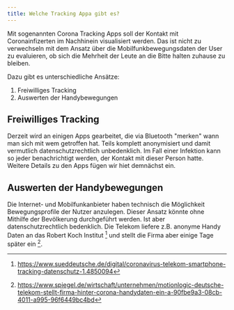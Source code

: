 ```yaml
---
title: Welche Tracking Appa gibt es?
---
```


Mit sogenannten Corona Tracking Apps soll der Kontakt mit Coronainfizerten im Nachhinein visualisiert werden. Das ist nicht zu verwechseln mit dem Ansatz über die Mobilfunkbewegungsdaten der User zu evaluieren, ob sich die Mehrheit der Leute an die Bitte halten zuhause zu bleiben.

Dazu gibt es unterschiedliche Ansätze:

1. Freiwilliges Tracking
2. Auswerten der Handybewegungen

## Freiwilliges Tracking

Derzeit wird an einigen Apps gearbeitet, die via Bluetooth "merken" wann man sich mit wem getroffen hat. Teils komplett anonymisiert und damit vermutlich datenschutzrechtlich unbedenklich. Im Fall einer Infektion kann so jeder benachrichtigt werden, der Kontakt mit dieser Person hatte. Weitere Details zu den Apps fügen wir hiet demnächst ein.

## Auswerten der Handybewegungen

Die Internet- und Mobilfunkanbieter haben technisch die Möglichkeit Bewegungsprofile der Nutzer anzulegen. Dieser Ansatz könnte ohne Mithilfe der Bevölkerung durchgeführt werden. Ist aber datenschutzrechtlich bedenklich. Die Telekom liefere z.B. anonyme Handy Daten an das Robert Koch Institut [^1] und stellt die Firma aber einige Tage später ein [^2].


[^1]: https://www.sueddeutsche.de/digital/coronavirus-telekom-smartphone-tracking-datenschutz-1.4850094
[^2]: https://www.spiegel.de/wirtschaft/unternehmen/motionlogic-deutsche-telekom-stellt-firma-hinter-corona-handydaten-ein-a-90fbe9a3-08cb-4011-a995-96f6449bc4bd
